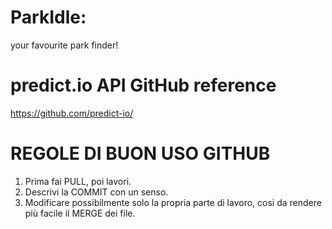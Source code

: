 # ParkIdle:
  your favourite park finder!
 
 
 
# predict.io API GitHub reference
  https://github.com/predict-io/



#  REGOLE DI BUON USO GITHUB

  1. Prima fai PULL, poi lavori.
  2. Descrivi la COMMIT con un senso.
  3. Modificare possibilmente solo la propria parte di lavoro, cosi da
     rendere più facile il MERGE dei file.
